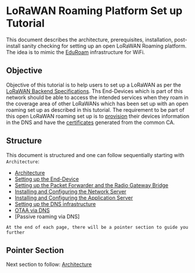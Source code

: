 # LoRaWAN Roaming Platform Set up Tutorial
This document describes the architecture, prerequisites, installation, post-install sanity checking for setting up an open LoRaWAN Roaming platform. The idea is to mimic the [EduRoam] infrastructure for WiFi.

## Objective 
Objective of this tutorial is to help users to set up a LoRaWAN as per the [LoRaWAN Backend Specifications]. Ths End-Devices which is part of this network should be able to access the intended services when they roam in the coverage area of other LoRaWANs which has been set up with an open roaming set up as described in this tutorial. The requirement to be part of this open LoRaWAN roaming set up is to [provision] their devices information in the DNS and have the [certificates] generated from the common CA.

## Structure

This document is structured and one can follow sequentially starting with ``` Architecture ```:

 * [Architecture]
 * [Setting up the End-Device]
 * [Setting up the Packet Forwarder and the Radio Gateway Bridge]
 * [Installing and Configuring the Network Server]
 * [Installing and Configuring the Application Server]
 * [Setting up the DNS infrastructure]
 * [OTAA via DNS]
 * [Passive roaming via DNS]
 
 ``` At the end of each page, there will be a pointer section to guide you further ```
 
## Pointer Section 
 
Next section to follow: [Architecture]



[Architecture]: https://github.com/sandoche2k/IoTRoam-Tutorial/blob/master/Architecture.md
[Setting up the End-Device]: https://github.com/sandoche2k/IoTRoam-Tutorial/blob/master/End-Device.md
[Setting up the Packet Forwarder and the Radio Gateway Bridge]: https://github.com/sandoche2k/IoTRoam-Tutorial/blob/master/Gateway-Setup.md
[Installing and Configuring the Network Server]: https://github.com/sandoche2k/IoTRoam-Tutorial/blob/master/NetworkServer-Server-Setup.md
[Installing and Configuring the Application Server]: https://github.com/sandoche2k/IoTRoam-Tutorial/blob/master/ApplicationServer-Setup.md
[Setting up the DNS infrastructure]: https://github.com/sandoche2k/IoTRoam-Tutorial/blob/master/DNS-Setup.md
[OTAA via DNS]: https://github.com/sandoche2k/IoTRoam-Tutorial/blob/master/OTAA-Using-DNS.md
[provision]: https://github.com/sandoche2k/IoTRoam-Tutorial/blob/master/DNS-Setup.md#how-to-provision-netids-and-joineuis-in-the-dns-for-otaa-and-roaming
[certificates]: https://github.com/sandoche2k/IoTRoam-Tutorial/blob/master/OTAA.md#generating-certificates-for-secure-tls-communication-between-ns-asjs
[EduRoam]: https://www.eduroam.org/
[LoRaWAN Backend Specifications]: https://lora-alliance.org/resource-hub/lorawanr-back-end-interfaces-v10
